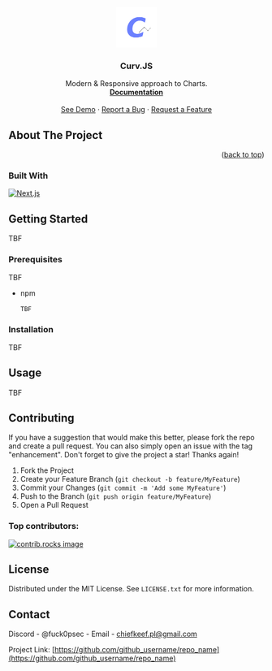 <!-- Improved compatibility of back to top link: See: https://github.com/othneildrew/Best-README-Template/pull/73 -->
<a id="readme-top"></a>




<!-- PROJECT LOGO -->
<br />
<div align="center">
  <a href="https://github.com/fckopsec/CurvJS">
    <img src="CurvJSLogoNBG.png" alt="Logo" width="80" height="80">
  </a>

<h3 align="center">Curv.JS</h3>

  <p align="center">
    Modern & Responsive approach to Charts.
    <br />
    <a href="TBF"><strong>Documentation</strong></a>
    <br />
    <br />
    <a href="TBF">See Demo</a>
    &middot;
    <a href="https://github.com/fckopsec/CurvJS/issues/new?labels=bug&template=bug-report---.md">Report a Bug</a>
    &middot;
    <a href="https://github.com/fckopsec/CurvJS/issues/new?labels=enhancement&template=feature-request---.md">Request a Feature</a>
  </p>
</div>







<!-- ABOUT THE PROJECT -->
## About The Project


<p align="right">(<a href="#readme-top">back to top</a>)</p>


### Built With
[![Next.js](https://img.shields.io/badge/typescript-black?style=for-the-badge&logo=typescript)](https://typescriptlang.org)



<!-- GETTING STARTED -->
## Getting Started

TBF

### Prerequisites

TBF
* npm
  ```sh
  TBF
  ```

### Installation

TBF


<!-- USAGE EXAMPLES -->
## Usage

TBF
<!--Use this space to show useful examples of how a project can be used. Additional screenshots, code examples and demos work well in this space. You may also link to more resources.

_For more examples, please refer to the [Documentation](https://example.com)_-->


<!-- ROADMAP 
## Roadmap

- [ ] Feature 1
- [ ] Feature 2
- [ ] Feature 3
    - [ ] Nested Feature

See the [open issues](https://github.com/github_username/repo_name/issues) for a full list of proposed features (and known issues).

<p align="right">(<a href="#readme-top">back to top</a>)</p>-->


## Contributing

If you have a suggestion that would make this better, please fork the repo and create a pull request. You can also simply open an issue with the tag "enhancement".
Don't forget to give the project a star! Thanks again!

1. Fork the Project
2. Create your Feature Branch (`git checkout -b feature/MyFeature`)
3. Commit your Changes (`git commit -m 'Add some MyFeature'`)
4. Push to the Branch (`git push origin feature/MyFeature`)
5. Open a Pull Request

### Top contributors:

<a href="https://github.com/fckopsec/CurvJS/graphs/contributors">
  <img src="https://contrib.rocks/image?repo=fckopsec/CurvJS" alt="contrib.rocks image" />
</a>



<!-- LICENSE -->
## License

Distributed under the MIT License. See `LICENSE.txt` for more information.


<!-- CONTACT -->
## Contact

Discord - @fuck0psec - Email - chiefkeef.pl@gmail.com

Project Link: [https://github.com/github_username/repo_name](https://github.com/github_username/repo_name)
